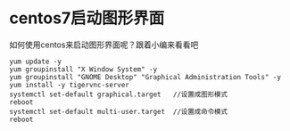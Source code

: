 # centos7启动图形界面

如何使用centos来启动图形界面呢？跟着小编来看看吧

```
yum update -y
yum groupinstall "X Window System" -y
yum groupinstall "GNOME Desktop" "Graphical Administration Tools" -y
yum install -y tigervnc-server
systemctl set-default graphical.target   //设置成图形模式
reboot
systemctl set-default multi-user.target  //设置成命令模式
reboot
```